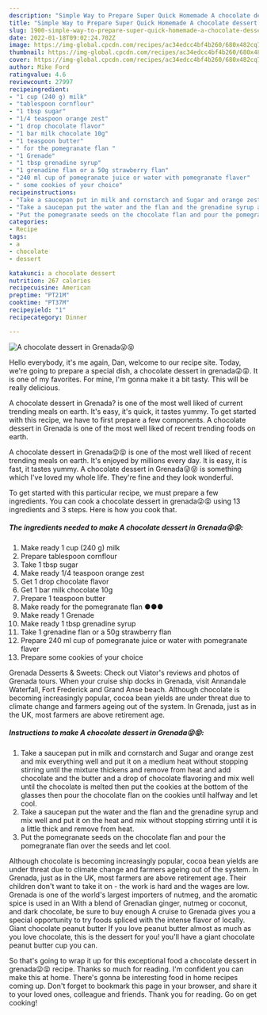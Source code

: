 ```yaml
---
description: "Simple Way to Prepare Super Quick Homemade A chocolate dessert in Grenada😜😝"
title: "Simple Way to Prepare Super Quick Homemade A chocolate dessert in Grenada😜😝"
slug: 1900-simple-way-to-prepare-super-quick-homemade-a-chocolate-dessert-in-grenada
date: 2022-01-18T09:02:24.702Z
image: https://img-global.cpcdn.com/recipes/ac34edcc4bf4b260/680x482cq70/a-chocolate-dessert-in-grenada-recipe-main-photo.jpg
thumbnail: https://img-global.cpcdn.com/recipes/ac34edcc4bf4b260/680x482cq70/a-chocolate-dessert-in-grenada-recipe-main-photo.jpg
cover: https://img-global.cpcdn.com/recipes/ac34edcc4bf4b260/680x482cq70/a-chocolate-dessert-in-grenada-recipe-main-photo.jpg
author: Mike Ford
ratingvalue: 4.6
reviewcount: 27997
recipeingredient:
- "1 cup (240 g) milk"
- "tablespoon cornflour"
- "1 tbsp sugar"
- "1/4 teaspoon orange zest"
- "1 drop chocolate flavor"
- "1 bar milk chocolate 10g"
- "1 teaspoon butter"
- " for the pomegranate flan "
- "1 Grenade"
- "1 tbsp grenadine syrup"
- "1 grenadine flan or a 50g strawberry flan"
- "240 ml cup of pomegranate juice or water with pomegranate flaver"
- " some cookies of your choice"
recipeinstructions:
- "Take a saucepan put in milk and cornstarch and Sugar and orange zest and mix everything well and put it on a medium heat without stopping stirring until the mixture thickens and remove from heat and add chocolate and the butter and a drop of chocolate flavoring and mix well until the chocolate is melted then put the cookies at the bottom of the glasses then pour the chocolate flan on the cookies until halfway and let cool."
- "Take a saucepan put the water and the flan and the grenadine syrup and mix well and put it on the heat and mix without stopping stirring until it is a little thick and remove from heat."
- "Put the pomegranate seeds on the chocolate flan and pour the pomegranate flan over the seeds and let cool."
categories:
- Recipe
tags:
- a
- chocolate
- dessert

katakunci: a chocolate dessert 
nutrition: 267 calories
recipecuisine: American
preptime: "PT21M"
cooktime: "PT37M"
recipeyield: "1"
recipecategory: Dinner

---
```



![A chocolate dessert in Grenada😜😝](https://img-global.cpcdn.com/recipes/ac34edcc4bf4b260/680x482cq70/a-chocolate-dessert-in-grenada-recipe-main-photo.jpg)

Hello everybody, it's me again, Dan, welcome to our recipe site. Today, we're going to prepare a special dish, a chocolate dessert in grenada😜😝. It is one of my favorites. For mine, I'm gonna make it a bit tasty. This will be really delicious.

A chocolate dessert in Grenada? is one of the most well liked of current trending meals on earth. It&#39;s easy, it&#39;s quick, it tastes yummy. To get started with this recipe, we have to first prepare a few components. A chocolate dessert in Grenada is one of the most well liked of recent trending foods on earth.

A chocolate dessert in Grenada😜😝 is one of the most well liked of recent trending meals on earth. It's enjoyed by millions every day. It is easy, it is fast, it tastes yummy. A chocolate dessert in Grenada😜😝 is something which I've loved my whole life. They're fine and they look wonderful.


To get started with this particular recipe, we must prepare a few ingredients. You can cook a chocolate dessert in grenada😜😝 using 13 ingredients and 3 steps. Here is how you cook that.

<!--inarticleads1-->

##### The ingredients needed to make A chocolate dessert in Grenada😜😝:

1. Make ready 1 cup (240 g) milk
1. Prepare tablespoon cornflour
1. Take 1 tbsp sugar
1. Make ready 1/4 teaspoon orange zest
1. Get 1 drop chocolate flavor
1. Get 1 bar milk chocolate 10g
1. Prepare 1 teaspoon butter
1. Make ready  for the pomegranate flan ●●●
1. Make ready 1 Grenade
1. Make ready 1 tbsp grenadine syrup
1. Take 1 grenadine flan or a 50g strawberry flan
1. Prepare 240 ml cup of pomegranate juice or water with pomegranate flaver
1. Prepare  some cookies of your choice


Grenada Desserts &amp; Sweets: Check out Viator&#39;s reviews and photos of Grenada tours. When your cruise ship docks in Grenada, visit Annandale Waterfall, Fort Frederick and Grand Anse beach. Although chocolate is becoming increasingly popular, cocoa bean yields are under threat due to climate change and farmers ageing out of the system. In Grenada, just as in the UK, most farmers are above retirement age. 

<!--inarticleads2-->

##### Instructions to make A chocolate dessert in Grenada😜😝:

1. Take a saucepan put in milk and cornstarch and Sugar and orange zest and mix everything well and put it on a medium heat without stopping stirring until the mixture thickens and remove from heat and add chocolate and the butter and a drop of chocolate flavoring and mix well until the chocolate is melted then put the cookies at the bottom of the glasses then pour the chocolate flan on the cookies until halfway and let cool.
1. Take a saucepan put the water and the flan and the grenadine syrup and mix well and put it on the heat and mix without stopping stirring until it is a little thick and remove from heat.
1. Put the pomegranate seeds on the chocolate flan and pour the pomegranate flan over the seeds and let cool.


Although chocolate is becoming increasingly popular, cocoa bean yields are under threat due to climate change and farmers ageing out of the system. In Grenada, just as in the UK, most farmers are above retirement age. Their children don&#39;t want to take it on - the work is hard and the wages are low. Grenada is one of the world&#39;s largest importers of nutmeg, and the aromatic spice is used in an With a blend of Grenadian ginger, nutmeg or coconut, and dark chocolate, be sure to buy enough A cruise to Grenada gives you a special opportunity to try foods spliced with the intense flavor of locally. Giant chocolate peanut butter If you love peanut butter almost as much as you love chocolate, this is the dessert for you! you&#39;ll have a giant chocolate peanut butter cup you can. 

So that's going to wrap it up for this exceptional food a chocolate dessert in grenada😜😝 recipe. Thanks so much for reading. I'm confident you can make this at home. There's gonna be interesting food in home recipes coming up. Don't forget to bookmark this page in your browser, and share it to your loved ones, colleague and friends. Thank you for reading. Go on get cooking!
